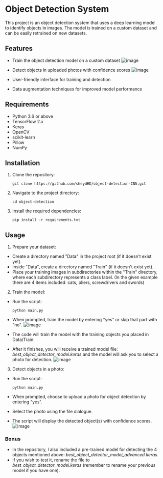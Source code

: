 # Object Detection System

This project is an object detection system that uses a deep learning model to identify objects in images. The model is trained on a custom dataset and can be easily retrained on new datasets.

## Features

- Train the object detection model on a custom dataset
  ![image](https://github.com/user-attachments/assets/d16a0aba-91a9-4162-9825-cf45eb434377)

- Detect objects in uploaded photos with confidence scores
  ![image](https://github.com/user-attachments/assets/fa2c788f-d9ea-4499-828f-cf957cfc636b)

- User-friendly interface for training and detection
- Data augmentation techniques for improved model performance

## Requirements

- Python 3.6 or above
- TensorFlow 2.x
- Keras
- OpenCV
- scikit-learn
- Pillow
- NumPy

## Installation

1. Clone the repository:
   ```
   git clone https://github.com/sheydHD/object-detection-CNN.git
   ```
   
3. Navigate to the project directory:
   ```
   cd object-detection
   ```
   
5. Install the required dependencies:
   ```
   pip install -r requirements.txt
   ```


## Usage

1. Prepare your dataset:
- Create a directory named "Data" in the project root (if it doesn't exist yet).
- Inside "Data", create a directory named "Train" (if it doesn't exist yet).
- Place your training images in subdirectories within the "Train" directory, where each subdirectory represents a class label.
  (In the given example there are 4 items included: cats, pliers, screwdrivers and swords)

  
2. Train the model:
- Run the script:
  ```
  python main.py
  ```
- When prompted, train the model by entering "yes" or skip that part with "no".
  ![image](https://github.com/user-attachments/assets/3ceae83f-c85e-4999-92aa-90808152d96b)

- The code will train the model with the training objects you placed in Data/Train.
- After it finishes, you will receive a trained model file: _best_object_detector_model.keras_ and the model will ask you to select a photo for detection.
  ![image](https://github.com/user-attachments/assets/c3bf7d4b-8807-431f-81be-5d29d80e3d74)

3. Detect objects in a photo:
- Run the script:
  ```
  python main.py
  ```
  
- When prompted, choose to upload a photo for object detection by entering "yes".
- Select the photo using the file dialogue.
- The script will display the detected object(s) with confidence scores.
  ![image](https://github.com/user-attachments/assets/6e070e56-c6e5-4104-a7a7-ba2c94ee096a)


### Bonus
- In the repository, I also included a pre-trained model for detecting the 4 objects mentioned above: _best_object_detector_model_advanced.keras_.
- If you wish to test it, rename the file to _best_object_detector_model.keras_ (remember to rename your previous model if you have one).
  
